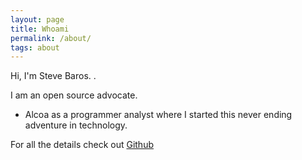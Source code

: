 ```yaml
---
layout: page
title: Whoami
permalink: /about/
tags: about
---
```


Hi, I'm Steve Baros. .

I am an open source advocate.

* Alcoa as a programmer analyst where I started this never ending adventure in
  technology.

For all the details check out
[Github](https://github.com/stevebarosl)


